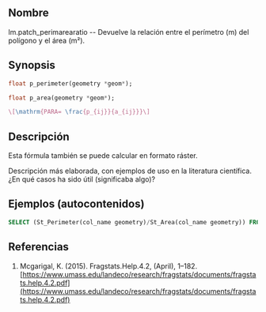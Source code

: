 ## Nombre
lm.patch_perimarearatio --  Devuelve la relación entre el perímetro (m) del polígono y el área (m²). 

## Synopsis

```sql
float p_perimeter(geometry *geom*);

float p_area(geometry *geom*);
```

```tex
\[\mathrm{PARA= \frac{p_{ij}}{a_{ij}}}\]
```

## Descripción

Esta fórmula también se puede calcular en formato ráster.

Descripción más elaborada, con ejemplos de uso en la literatura científica. ¿En qué casos ha sido útil (significaba algo)?


## Ejemplos (autocontenidos)

```sql
SELECT (St_Perimeter(col_name geometry)/St_Area(col_name geometry)) FROM table_name;
```

## Referencias

1. Mcgarigal, K. (2015). Fragstats.Help.4.2, (April), 1–182. [https://www.umass.edu/landeco/research/fragstats/documents/fragstats.help.4.2.pdf](https://www.umass.edu/landeco/research/fragstats/documents/fragstats.help.4.2.pdf)

